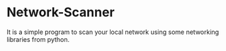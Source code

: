 # Network-Scanner
It is a simple program to scan your local network using some networking libraries from python.
